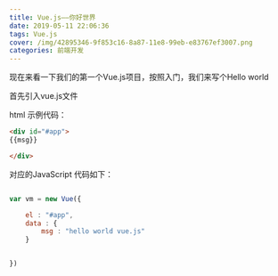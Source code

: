 ```yaml
---
title: Vue.js——你好世界
date: 2019-05-11 22:06:36
tags: Vue.js
cover: /img/42895346-9f853c16-8a87-11e8-99eb-e83767ef3007.png
categories: 前端开发
---
```




现在来看一下我们的第一个Vue.js项目，按照入门，我们来写个Hello world


首先引入vue.js文件
> 


html 示例代码：

```html
<div id="#app">
{{msg}}

</div>

```
对应的JavaScript  代码如下：

```JavaScript

var vm = new Vue({

	el : "#app",
	data : {
		msg : "hello world vue.js"
	}


})

```

